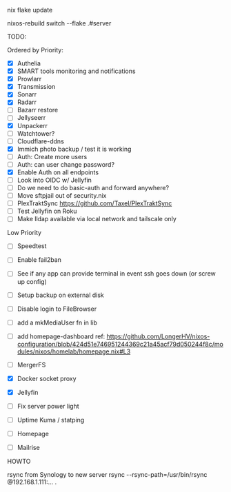 
nix flake update

nixos-rebuild switch --flake .#server  


TODO:

Ordered by Priority:
- [x] Authelia
- [x] SMART tools monitoring and notifications
- [x] Prowlarr
- [x] Transmission
- [x] Sonarr
- [x] Radarr
- [ ] Bazarr restore
- [ ] Jellyseerr
- [x] Unpackerr
- [ ] Watchtower?
- [ ] Cloudflare-ddns
- [x] Immich photo backup / test it is working
- [ ] Auth: Create more users
- [ ] Auth: can user change password?
- [x] Enable Auth on all endpoints
- [ ] Look into OIDC w/ Jellyfin
- [ ] Do we need to do basic-auth and forward anywhere?
- [ ] Move sftpjail out of security.nix
- [ ] PlexTraktSync
    https://github.com/Taxel/PlexTraktSync
- [ ] Test Jellyfin on Roku
- [ ] Make lldap available via local network and tailscale only

Low Priority
- [ ] Speedtest
- [ ] Enable fail2ban
- [ ] See if any app can provide terminal in event ssh goes down (or screw up config)
- [ ] Setup backup on external disk
- [ ] Disable login to FileBrowser
- [ ] add a mkMediaUser fn in lib
- [ ] add homepage-dashboard
    ref: https://github.com/LongerHV/nixos-configuration/blob/424d51e746951244369c21a45acf79d050244f8c/modules/nixos/homelab/homepage.nix#L3
- [ ] MergerFS
- [x] Docker socket proxy
- [x] Jellyfin
- [ ] Fix server power light
- [ ] Uptime Kuma / statping
- [ ] Homepage

- [ ] Mailrise


HOWTO

rsync from Synology to new server
rsync --rsync-path=/usr/bin/rsync @192.168.1.111:... .

